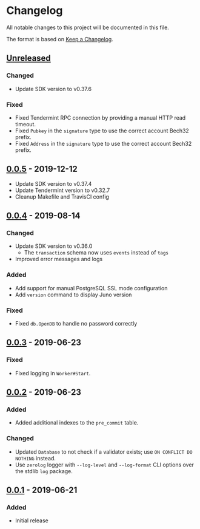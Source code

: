 <!--
Guiding Principles:

Changelogs are for humans, not machines.
There should be an entry for every single version.
The same types of changes should be grouped.
Versions and sections should be linkable.
The latest version comes first.
The release date of each version is displayed.
Mention whether you follow Semantic Versioning.

Types of changes: 

"Added" for new features.
"Changed" for changes in existing functionality.
"Deprecated" for soon-to-be removed features.
"Removed" for now removed features.
"Fixed" for any bug fixes.
"Security" in case of vulnerabilities.
-->

# Changelog

All notable changes to this project will be documented in this file.

The format is based on [Keep a Changelog](https://keepachangelog.com/en/1.0.0/).

## [Unreleased]

### Changed

- Update SDK version to v0.37.6

### Fixed

- Fixed Tendermint RPC connection by providing a manual HTTP read timeout.
- Fixed `Pubkey` in the `signature` type to use the correct account Bech32 prefix.
- Fixed `Address` in the `signature` type to use the correct account Bech32 prefix.

## [0.0.5] - 2019-12-12

- Update SDK version to v0.37.4
- Update Tendermint version to v0.32.7
- Cleanup Makefile and TravisCI config

## [0.0.4] - 2019-08-14

### Changed

- Update SDK version to v0.36.0
  - The `transaction` schema now uses `events` instead of `tags`
- Improved error messages and logs

### Added

- Add support for manual PostgreSQL SSL mode configuration
- Add `version` command to display Juno version

### Fixed

- Fixed `db.OpenDB` to handle no password correctly

## [0.0.3] - 2019-06-23

### Fixed

- Fixed logging in `Worker#Start`.

## [0.0.2] - 2019-06-23

### Added

- Added additional indexes to the `pre_commit` table.

### Changed

- Updated `Database` to not check if a validator exists; use `ON CONFLICT DO NOTHING`
instead.
- Use `zerolog` logger with `--log-level` and `--log-format` CLI options over the
stdlib `log` package.

## [0.0.1] - 2019-06-21

### Added

- Initial release

<!-- Release links -->

[Unreleased]: https://github.com/fissionlabsio/juno/compare/v0.0.5...HEAD
[0.0.5]: https://github.com/fissionlabsio/juno/releases/tag/v0.0.5
[0.0.4]: https://github.com/fissionlabsio/juno/releases/tag/v0.0.4
[0.0.3]: https://github.com/fissionlabsio/juno/releases/tag/v0.0.3
[0.0.2]: https://github.com/fissionlabsio/juno/releases/tag/v0.0.2
[0.0.1]: https://github.com/fissionlabsio/juno/releases/tag/v0.0.1
